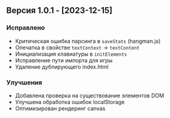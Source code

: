 ## Версия 1.0.1 - [2023-12-15]

### Исправлено
- Критическая ошибка парсинга в `saveStats` (hangman.js)
- Опечатка в свойстве `textContext` → `textContent`
- Инициализация клавиатуры в `initElements`
- Исправление пути импорта для игры
- Удаление дублирующего index.html

### Улучшения
- Добавлена проверка на существование элементов DOM
- Улучшена обработка ошибок localStorage
- Оптимизирован рендеринг canvas